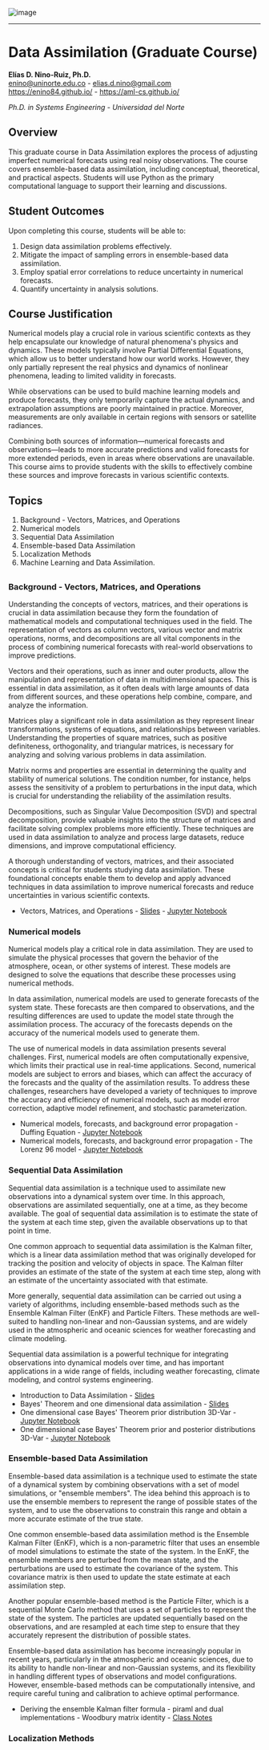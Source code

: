 ![image](https://user-images.githubusercontent.com/71684875/236560316-392e104d-3b56-47a1-a656-5a2244a5f797.png)

---
# Data Assimilation (Graduate Course)

**Elías D. Nino-Ruiz, Ph.D.**  
enino@uninorte.edu.co - elias.d.nino@gmail.com  
https://enino84.github.io/ - https://aml-cs.github.io/

_Ph.D. in Systems Engineering - Universidad del Norte_


## Overview

This graduate course in Data Assimilation explores the process of adjusting imperfect numerical forecasts using real noisy observations. The course covers ensemble-based data assimilation, including conceptual, theoretical, and practical aspects. Students will use Python as the primary computational language to support their learning and discussions.

## Student Outcomes

Upon completing this course, students will be able to:

1. Design data assimilation problems effectively.
2. Mitigate the impact of sampling errors in ensemble-based data assimilation.
3. Employ spatial error correlations to reduce uncertainty in numerical forecasts.
4. Quantify uncertainty in analysis solutions.

## Course Justification

Numerical models play a crucial role in various scientific contexts as they help encapsulate our knowledge of natural phenomena's physics and dynamics. These models typically involve Partial Differential Equations, which allow us to better understand how our world works. However, they only partially represent the real physics and dynamics of nonlinear phenomena, leading to limited validity in forecasts.

While observations can be used to build machine learning models and produce forecasts, they only temporarily capture the actual dynamics, and extrapolation assumptions are poorly maintained in practice. Moreover, measurements are only available in certain regions with sensors or satellite radiances.

Combining both sources of information—numerical forecasts and observations—leads to more accurate predictions and valid forecasts for more extended periods, even in areas where observations are unavailable. This course aims to provide students with the skills to effectively combine these sources and improve forecasts in various scientific contexts.

## Topics

1. Background - Vectors, Matrices, and Operations
2. Numerical models
3. Sequential Data Assimilation
4. Ensemble-based Data Assimilation
5. Localization Methods
6. Machine Learning and Data Assimilation.

## 

### Background - Vectors, Matrices, and Operations

Understanding the concepts of vectors, matrices, and their operations is crucial in data assimilation because they form the foundation of mathematical models and computational techniques used in the field. The representation of vectors as column vectors, various vector and matrix operations, norms, and decompositions are all vital components in the process of combining numerical forecasts with real-world observations to improve predictions.

Vectors and their operations, such as inner and outer products, allow the manipulation and representation of data in multidimensional spaces. This is essential in data assimilation, as it often deals with large amounts of data from different sources, and these operations help combine, compare, and analyze the information.

Matrices play a significant role in data assimilation as they represent linear transformations, systems of equations, and relationships between variables. Understanding the properties of square matrices, such as positive definiteness, orthogonality, and triangular matrices, is necessary for analyzing and solving various problems in data assimilation.

Matrix norms and properties are essential in determining the quality and stability of numerical solutions. The condition number, for instance, helps assess the sensitivity of a problem to perturbations in the input data, which is crucial for understanding the reliability of the assimilation results.

Decompositions, such as Singular Value Decomposition (SVD) and spectral decomposition, provide valuable insights into the structure of matrices and facilitate solving complex problems more efficiently. These techniques are used in data assimilation to analyze and process large datasets, reduce dimensions, and improve computational efficiency.

A thorough understanding of vectors, matrices, and their associated concepts is critical for students studying data assimilation. These foundational concepts enable them to develop and apply advanced techniques in data assimilation to improve numerical forecasts and reduce uncertainties in various scientific contexts.

- Vectors, Matrices, and Operations - [Slides](DA_Background_01022022.pdf) - [Jupyter Notebook](DA_ENDJ_Background_Linear_Algebra.ipynb)

### Numerical models

Numerical models play a critical role in data assimilation. They are used to simulate the physical processes that govern the behavior of the atmosphere, ocean, or other systems of interest. These models are designed to solve the equations that describe these processes using numerical methods.

In data assimilation, numerical models are used to generate forecasts of the system state. These forecasts are then compared to observations, and the resulting differences are used to update the model state through the assimilation process. The accuracy of the forecasts depends on the accuracy of the numerical models used to generate them.

The use of numerical models in data assimilation presents several challenges. First, numerical models are often computationally expensive, which limits their practical use in real-time applications. Second, numerical models are subject to errors and biases, which can affect the accuracy of the forecasts and the quality of the assimilation results. To address these challenges, researchers have developed a variety of techniques to improve the accuracy and efficiency of numerical models, such as model error correction, adaptive model refinement, and stochastic parameterization.

- Numerical models, forecasts, and background error propagation - Duffing Equation - [Jupyter Notebook](DA_ENDJ_Forecasts_and_Numerical_Models_Duffing_Equation.ipynb)
- Numerical models, forecasts, and background error propagation - The Lorenz 96 model - [Jupyter Notebook](DA_ENDJ_Forecasts_and_Numerical_Models_Duffing_Equation_Lorenz96.ipynb)

### Sequential Data Assimilation

Sequential data assimilation is a technique used to assimilate new observations into a dynamical system over time. In this approach, observations are assimilated sequentially, one at a time, as they become available. The goal of sequential data assimilation is to estimate the state of the system at each time step, given the available observations up to that point in time.

One common approach to sequential data assimilation is the Kalman filter, which is a linear data assimilation method that was originally developed for tracking the position and velocity of objects in space. The Kalman filter provides an estimate of the state of the system at each time step, along with an estimate of the uncertainty associated with that estimate.

More generally, sequential data assimilation can be carried out using a variety of algorithms, including ensemble-based methods such as the Ensemble Kalman Filter (EnKF) and Particle Filters. These methods are well-suited to handling non-linear and non-Gaussian systems, and are widely used in the atmospheric and oceanic sciences for weather forecasting and climate modeling.

Sequential data assimilation is a powerful technique for integrating observations into dynamical models over time, and has important applications in a wide range of fields, including weather forecasting, climate modeling, and control systems engineering.

- Introduction to Data Assimilation - [Slides](<Introduction to Data Assimilation.pdf>) 
- Bayes' Theorem and one dimensional data assimilation - [Slides](DA_Bayes_Theorem.pdf)
- One dimensional case Bayes' Theorem prior distribution 3D-Var - [Jupyter Notebook](DA_ENDJ_One_Dimensional_Data_Assimilation.ipynb)
- One dimensional case Bayes' Theorem prior and posterior distributions 3D-Var - [Jupyter Notebook](DA_ENDJ_One_Dimensional_Data_Assimilation_Posterior.ipynb)

### Ensemble-based Data Assimilation

Ensemble-based data assimilation is a technique used to estimate the state of a dynamical system by combining observations with a set of model simulations, or "ensemble members". The idea behind this approach is to use the ensemble members to represent the range of possible states of the system, and to use the observations to constrain this range and obtain a more accurate estimate of the true state.

One common ensemble-based data assimilation method is the Ensemble Kalman Filter (EnKF), which is a non-parametric filter that uses an ensemble of model simulations to estimate the state of the system. In the EnKF, the ensemble members are perturbed from the mean state, and the perturbations are used to estimate the covariance of the system. This covariance matrix is then used to update the state estimate at each assimilation step.

Another popular ensemble-based method is the Particle Filter, which is a sequential Monte Carlo method that uses a set of particles to represent the state of the system. The particles are updated sequentially based on the observations, and are resampled at each time step to ensure that they accurately represent the distribution of possible states.

Ensemble-based data assimilation has become increasingly popular in recent years, particularly in the atmospheric and oceanic sciences, due to its ability to handle non-linear and non-Gaussian systems, and its flexibility in handling different types of observations and model configurations. However, ensemble-based methods can be computationally intensive, and require careful tuning and calibration to achieve optimal performance.

- Deriving the ensemble Kalman filter formula - piraml and dual implementations - Woodbury matrix identity - [Class Notes](<26-08-2020 - The Ensemble Kalman Filter - Filter Formulations - Geir EvensenDA_26082020.pdf>)

### Localization Methods


